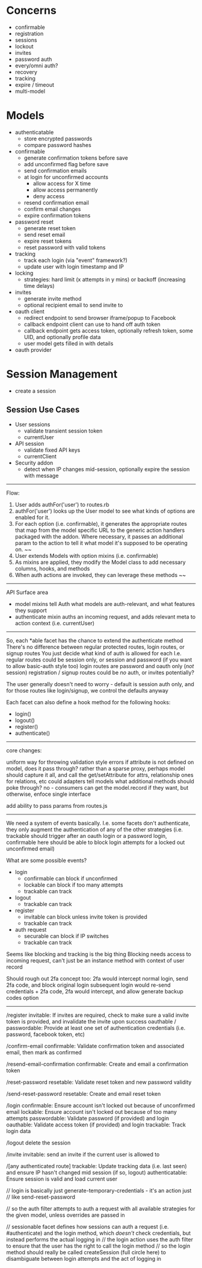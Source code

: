 # Concerns

* confirmable
* registration
* sessions
* lockout
* invites
* password auth
* every/omni auth?
* recovery
* tracking
* expire / timeout
* multi-model

# Models

* authenticatable
  * store encrypted passwords
  * compare password hashes
* confirmable
  * generate confirmation tokens before save
  * add unconfirmed flag before save
  * send confirmation emails
  * at login for unconfirmed accounts
    * allow access for X time
    * allow access permanently
    * deny access
  * resend confirmation email
  * confirm email changes
  * expire confirmation tokens
* password reset
  * generate reset token
  * send reset email
  * expire reset tokens
  * reset password with valid tokens
* tracking
  * track each login (via "event" framework?)
  * update user with login timestamp and IP
* locking
  * strategies: hard limit (x attempts in y mins) or backoff (increasing time delays)
* invites
  * generate invite method
  * optional recipient email to send invite to
* oauth client
  * redirect endpoint to send browser iframe/popup to Facebook
  * callback endpoint client can use to hand off auth token
  * callback endpoint gets access token, optionally refresh token, some UID, and optionally profile data
  * user model gets filled in with details
* oauth provider


# Session Management

* create a session

## Session Use Cases

* User sessions
  * validate transient session token
  * currentUser
* API session
  * validate fixed API keys
  * currentClient
* Security addon
  * detect when IP changes mid-session, optionally expire the session with message


----

Flow:
1. User adds authFor('user') to routes.rb
2. authFor('user') looks up the User model to see what kinds of options are
   enabled for it.
3. For each option (i.e. confirmable), it generates the appropriate routes that
   map from the model specific URL to the generic action handlers packaged with
   the addon. Where necessary, it passes an additional param to the action to
   tell it what model it's supposed to be operating on.
~~
1. User extends Models with option mixins (i.e. confirmable)
2. As mixins are applied, they modify the Model class to add necessary columns,
   hooks, and methods
3. When auth actions are invoked, they can leverage these methods
~~

---

API Surface area
* model mixins tell Auth what models are auth-relevant, and what features they support
* authenticate mixin auths an incoming request, and adds relevant meta to action
  context (i.e. currentUser)


----

So, each *able facet has the chance to extend the authenticate method
There's no difference between regular protected routes, login routes, or signup routes
You just decide what kind of auth is allowed for each
I.e. regular routes could be session only, or session and password (if you want to allow basic-auth style too)
login routes are password and oauth only (_not_ session)
registration / signup routes could be _no_ auth, or invites potentially?

The user generally doesn't need to worry - default is session auth only, and
for those routes like login/signup, we control the defaults anyway

Each facet can also define a hook method for the following hooks:

* login()
* logout()
* register()
* authenticate()

----

core changes:

uniform way for throwing validation style errors
if attribute is not defined on model, does it pass through?
  rather than a sparse proxy, perhaps model should capture it all, and call the get/setAttribute for attrs, relationship ones for relations, etc
  could adapters tell models what additional methods should poke through? no - consumers can get the model.record if they want, but otherwise, enfoce single interface

add ability to pass params from routes.js

-----



We need a system of events basically. I.e. some facets don't authenticate, they only augment the authentication of any of the other strategies (i.e. trackable should trigger after an oauth login or a password login, confirmable here should be able to block login attempts for a locked out unconfirmed email)

What are some possible events?

* login
  * confirmable can block if unconfirmed
  * lockable can block if too many attempts
  * trackable can track
* logout
  * trackable can track
* register
  * invitable can block unless invite token is provided
  * trackable can track
* auth request
  * securable can block if IP switches
  * trackable can track

Seems like blocking and tracking is the big thing
Blocking needs access to incoming request, can't just be an instance
method with context of user record

Should rough out 2fa concept too:
  2fa would intercept normal login, send 2fa code, and block original login
  subsequent login would re-send credentials + 2fa code, 2fa would intercept, and allow
  generate backup codes option





  ------



/register
  invitable: If invites are required, check to make sure a valid invite token is provided, and invalidate the invite upon success
  oauthable / passwordable: Provide at least one set of authentication credentials (i.e. password, facebook token, etc)

/confirm-email
  confirmable: Validate confirmation token and associated email, then mark as confirmed

/resend-email-confirmation
  confirmable: Create and email a confirmation token

/reset-password
  resetable: Validate reset token and new password validity

/send-reset-password
  resetable: Create and email reset token

/login
  confirmable: Ensure account isn't locked out because of unconfirmed email
  lockable: Ensure account isn't locked out because of too many attempts
  passwordable: Validate password (if provided) and login
  oauthable: Validate access token (if provided) and login
  trackable: Track login data

/logout
  delete the session

/invite
  invitable: send an invite if the current user is allowed to

/[any authenticated route]
  trackable: Update tracking data (i.e. last seen) and ensure IP hasn't changed mid session (if so, logout)
  authenticatable: Ensure session is valid and load current user


// login is basically just generate-temporary-credentials - it's an action just
// like send-reset-password

// so the auth filter attempts to auth a request with all available strategies for the given model, unless overrides are passed in

// sessionable facet defines how sessions can auth a request (i.e. #authenticate) and the login method, which *doesn't* check credentials, but instead performs the actual logging in
// the login action uses the auth filter to ensure that the user has the right to call the login method
// so the login method should really be called createSession (full circle here) to disambiguate between login attempts and the act of logging in
